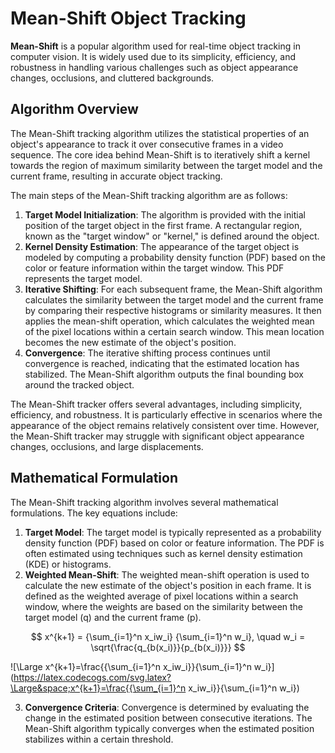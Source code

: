 # Mean-Shift Object Tracking

<b>Mean-Shift</b> is a popular algorithm used for real-time object tracking in computer vision. It is widely used due to its simplicity, efficiency, and robustness in handling various challenges such as object appearance changes, occlusions, and cluttered backgrounds.


## Algorithm Overview

The Mean-Shift tracking algorithm utilizes the statistical properties of an object's appearance to track it over consecutive frames in a video sequence. The core idea behind Mean-Shift is to iteratively shift a kernel towards the region of maximum similarity between the target model and the current frame, resulting in accurate object tracking.

The main steps of the Mean-Shift tracking algorithm are as follows:

1. <b>Target Model Initialization</b>: The algorithm is provided with the initial position of the target object in the first frame. A rectangular region, known as the "target window" or "kernel," is defined around the object.
2. <b>Kernel Density Estimation</b>: The appearance of the target object is modeled by computing a probability density function (PDF) based on the color or feature information within the target window. This PDF represents the target model.
3. <b>Iterative Shifting</b>: For each subsequent frame, the Mean-Shift algorithm calculates the similarity between the target model and the current frame by comparing their respective histograms or similarity measures. It then applies the mean-shift operation, which calculates the weighted mean of the pixel locations within a certain search window. This mean location becomes the new estimate of the object's position.
4. <b>Convergence</b>: The iterative shifting process continues until convergence is reached, indicating that the estimated location has stabilized. The Mean-Shift algorithm outputs the final bounding box around the tracked object.

The Mean-Shift tracker offers several advantages, including simplicity, efficiency, and robustness. It is particularly effective in scenarios where the appearance of the object remains relatively consistent over time. However, the Mean-Shift tracker may struggle with significant object appearance changes, occlusions, and large displacements.

## Mathematical Formulation

The Mean-Shift tracking algorithm involves several mathematical formulations. The key equations include:

1. <b>Target Model</b>: The target model is typically represented as a probability density function (PDF) based on color or feature information. The PDF is often estimated using techniques such as kernel density estimation (KDE) or histograms.
2. <b>Weighted Mean-Shift</b>: The weighted mean-shift operation is used to calculate the new estimate of the object's position in each frame. It is defined as the weighted average of pixel locations within a search window, where the weights are based on the similarity between the target model (q) and the current frame (p).

$$ x^{k+1} = {\sum_{i=1}^n x_iw_i}  {\sum_{i=1}^n w_i}, \quad w_i = \sqrt{\frac{q_{b(x_i)}}{p_{b(x_i)}}} $$

![\Large x^{k+1}=\frac{{\sum_{i=1}^n x_iw_i}}{\sum_{i=1}^n w_i}](https://latex.codecogs.com/svg.latex?\Large&space;x^{k+1}=\frac{{\sum_{i=1}^n x_iw_i}}{\sum_{i=1}^n w_i}) 

3. <b>Convergence Criteria</b>: Convergence is determined by evaluating the change in the estimated position between consecutive iterations. The Mean-Shift algorithm typically converges when the estimated position stabilizes within a certain threshold.


